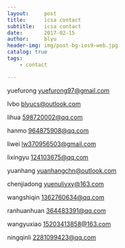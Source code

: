 ```yaml
---
layout:     post
title:      icsa contact
subtitle:   icsa contact
date:       2017-02-15
author:     blyu
header-img: img/post-bg-ios9-web.jpg
catalog: true
tags:
    - contact

---
```


yuefurong	yuefurong97@gmail.com

lvbo	blyucs@outlook.com

lihua	598720002@qq.com

hanmo  964875908@qq.com

liwei	lw370956503@gmail.com

lixingyu 124103675@qq.com

yuanhang    yuanhangchn@outlook.com

chenjiadong	yuenuliyxy@163.com

wangshiqin	1362760634@qq.com

ranhuanhuan	364483391@qq.com

wangyuxiao	15203413858@163.com

ningqinli	2281099423@qq.com